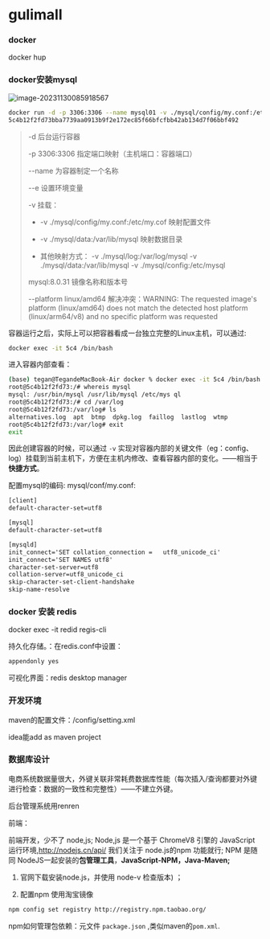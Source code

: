 # gulimall

### docker

docker hup

### docker安装mysql

![image-20231130085918567](/Users/tegan/Library/typora/gulimall-images/image-20231130085918567.png)

 

```bash 
docker run -d -p 3306:3306 --name mysql01 -v ./mysql/config/my.conf:/etc/my.cof -v ./mysql/data:/var/lib/mysql -e MYSQL_ROOT_PASSWORD=root123456  --platform linux/amd64 mysql:latest
5c4b12f2fd73bba7739aa0913b9f2e172ec85f66bfcfbb42ab134d7f06bbf492
```

> -d 后台运行容器
>
> -p 3306:3306 指定端口映射（主机端口：容器端口）
>
> --name  为容器制定一个名称
>
> --e 设置环境变量
>
> -v 挂载：
>
> * -v ./mysql/config/my.conf:/etc/my.cof 映射配置文件
>
> * -v ./mysql/data:/var/lib/mysql 映射数据目录
>
> * 其他映射方式： -v ./mysql/log:/var/log/mysql -v ./mysql/data:/var/lib/mysql -v ./mysql/config:/etc/mysql 
>
>  mysql:8.0.31 镜像名称和版本号
>
> --platform linux/amd64  解决冲突：WARNING: The requested image's platform (linux/amd64) does not match the detected host platform (linux/arm64/v8) and no specific platform was requested

容器运行之后，实际上可以把容器看成一台独立完整的Linux主机，可以通过:

```bash
docker exec -it 5c4 /bin/bash
```

进入容器内部查看：

```bash
(base) tegan@TegandeMacBook-Air docker % docker exec -it 5c4 /bin/bash
root@5c4b12f2fd73:/# whereis mysql
mysql: /usr/bin/mysql /usr/lib/mysql /etc/mys ql
root@5c4b12f2fd73:/# cd /var/log
root@5c4b12f2fd73:/var/log# ls
alternatives.log  apt  btmp  dpkg.log  faillog	lastlog  wtmp
root@5c4b12f2fd73:/var/log# exit
exit
```

因此创建容器的时候，可以通过 `-v` 实现对容器内部的关键文件（eg：config、log）挂载到当前主机下，方便在主机内修改、查看容器内部的变化。——相当于**快捷方式**。

配置mysql的编码: mysql/conf/my.conf:

```txt
[client]
default-character-set=utf8

[mysql]
default-character-set=utf8

[mysqld]
init_connect='SET collation_connection =   utf8_unicode_ci'
init_connect='SET NAMES utf8'
character-set-server=utf8
collation-server=utf8_unicode_ci
skip-character-set-client-handshake
skip-name-resolve
```



### docker 安装 redis

docker exec -it redid regis-cli 

持久化存储。：在redis.conf中设置：

```txt
appendonly yes
```

可视化界面：redis desktop manager



### 开发环境

maven的配置文件：/config/setting.xml

idea能add as maven project





### 数据库设计

电商系统数据量很大，外键关联非常耗费数据库性能（每次插入/查询都要对外键进行检查：数据的一致性和完整性）——不建立外键。

后台管理系统用renren





前端：

前端开发，少不了 node,js; Node,js 是一个基于 ChromeV8 引擎的 JavaScript 运行环境,http://nodejs.cn/api/
我们关注于 node.js的npm 功能就行;
NPM 是随同 NodeJS一起安装的**包管理工具**，**JavaScript-NPM，Java-Maven;**

1. 官网下载安装node.js，并使用 node-v 检查版本) ；

2. 配置npm 使用淘宝镜像

  ```bash
  npm config set registry http://registry.npm.taobao.org/
  ```

  

npm如何管理包依赖：元文件 `package.json` ,类似maven的`pom.xml`.
